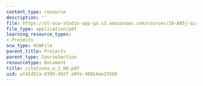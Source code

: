 ```yaml
---
content_type: resource
description: ''
file: https://ol-ocw-studio-app-qa.s3.amazonaws.com/courses/16-885j-aircraft-systems-engineering-fall-2004/af42d52a8385d92fa0fe48814ee25568_citationx_a_1_60.pdf
file_type: application/pdf
learning_resource_types:
- Projects
ocw_type: OCWFile
parent_title: Projects
parent_type: CourseSection
resourcetype: Document
title: citationx_a_1_60.pdf
uid: af42d52a-8385-d92f-a0fe-48814ee25568
---
```

